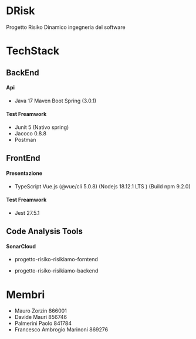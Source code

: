 # DRisk

Progetto Risiko Dinamico ingegneria del software

# TechStack

## BackEnd

#### Api

- Java 17 Maven Boot Spring (3.0.1)

#### Test Freamwork

- Junit 5 (Nativo spring)
- Jacoco 0.8.8
- Postman

## FrontEnd

#### Presentazione

- TypeScript Vue.js (@vue/cli 5.0.8) (Nodejs 18.12.1 LTS ) (Build npm 9.2.0)

#### Test Freamwork

- Jest 27.5.1

## Code Analysis Tools

#### SonarCloud

- progetto-risiko-risikiamo-forntend

- progetto-risiko-risikiamo-backend

# Membri

- Mauro Zorzin 866001
- Davide Mauri 856746
- Palmerini Paolo 841784
- Francesco Ambrogio Marinoni 869276
